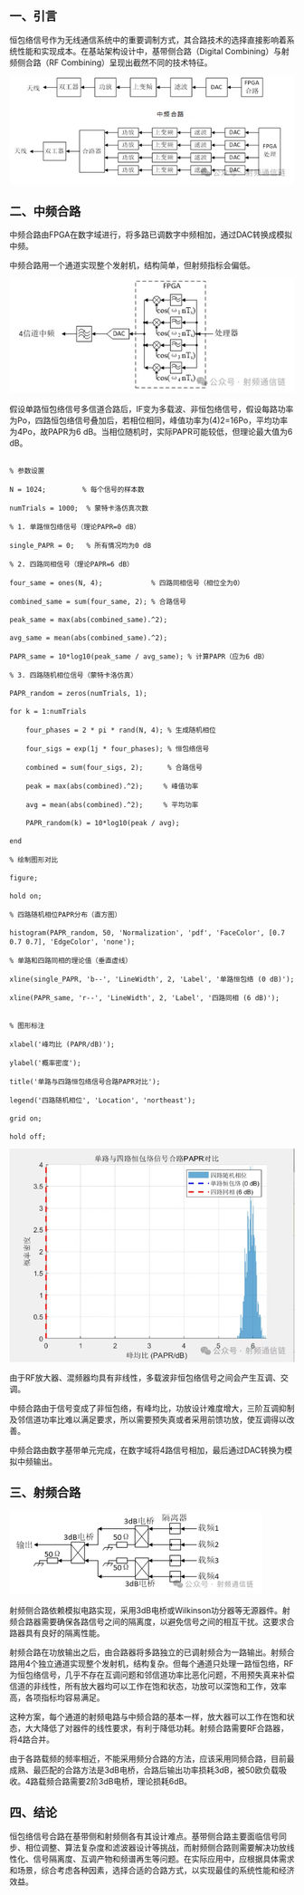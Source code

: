 
## 一、引言

恒包络信号作为无线通信系统中的重要调制方式，其合路技术的选择直接影响着系统性能和实现成本。在基站架构设计中，基带侧合路（Digital Combining）与射频侧合路（RF Combining）呈现出截然不同的技术特征。

![](https://raw.githubusercontent.com/LeroyK111/pictureBed/master/20250416192027.png)


## 二、中频合路

中频合路由FPGA在数字域进行，将多路已调数字中频相加，通过DAC转换成模拟中频。

中频合路用一个通道实现整个发射机，结构简单，但射频指标会偏低。

![](https://raw.githubusercontent.com/LeroyK111/pictureBed/master/20250416192101.png)

假设单路恒包络信号多信道合路后，IF变为多载波、非恒包络信号，假设每路功率为Po，四路恒包络信号叠加后，若相位相同，峰值功率为(4)2=16Po，平均功率为4Po，故PAPR为6 dB。当相位随机时，实际PAPR可能较低，但理论最大值为6 dB。

```

% 参数设置

N = 1024;         % 每个信号的样本数

numTrials = 1000;  % 蒙特卡洛仿真次数

% 1. 单路恒包络信号（理论PAPR=0 dB）    

single_PAPR = 0;   % 所有情况均为0 dB

% 2. 四路同相信号（理论PAPR=6 dB）

four_same = ones(N, 4);            % 四路同相信号（相位全为0）

combined_same = sum(four_same, 2); % 合路信号

peak_same = max(abs(combined_same).^2);

avg_same = mean(abs(combined_same).^2);

PAPR_same = 10*log10(peak_same / avg_same); % 计算PAPR（应为6 dB）

% 3. 四路随机相位信号（蒙特卡洛仿真）

PAPR_random = zeros(numTrials, 1);

for k = 1:numTrials

    four_phases = 2 * pi * rand(N, 4); % 生成随机相位

    four_sigs = exp(1j * four_phases); % 恒包络信号

    combined = sum(four_sigs, 2);      % 合路信号

    peak = max(abs(combined).^2);     % 峰值功率

    avg = mean(abs(combined).^2);     % 平均功率

    PAPR_random(k) = 10*log10(peak / avg);

end

% 绘制图形对比

figure;

hold on;

% 四路随机相位PAPR分布（直方图）

histogram(PAPR_random, 50, 'Normalization', 'pdf', 'FaceColor', [0.7 0.7 0.7], 'EdgeColor', 'none');

% 单路和四路同相的理论值（垂直虚线）

xline(single_PAPR, 'b--', 'LineWidth', 2, 'Label', '单路恒包络 (0 dB)');

xline(PAPR_same, 'r--', 'LineWidth', 2, 'Label', '四路同相 (6 dB)');    

% 图形标注

xlabel('峰均比 (PAPR/dB)');

ylabel('概率密度');

title('单路与四路恒包络信号合路PAPR对比');

legend('四路随机相位', 'Location', 'northeast');

grid on;

hold off;
```

![](https://raw.githubusercontent.com/LeroyK111/pictureBed/master/20250416192155.png)

由于RF放大器、混频器均具有非线性，多载波非恒包络信号之间会产生互调、交调。

中频合路由于信号变成了非恒包络，有峰均比，功放设计难度增大，三阶互调抑制及邻信道功率比难以满足要求，所以需要预失真或者采用前馈功放，使互调得以改善。

中频合路由数字基带单元完成，在数字域将4路信号相加，最后通过DAC转换为模拟中频输出。

## 三、射频合路

![](https://raw.githubusercontent.com/LeroyK111/pictureBed/master/20250416192220.png)

射频侧合路依赖模拟电路实现，采用3dB电桥或Wilkinson功分器等无源器件。射频合路器需要确保各路信号之间的隔离度，以避免信号之间的相互干扰。这要求合路器具有良好的隔离性能。

射频合路在功放输出之后，由合路器将多路独立的已调射频合为一路输出。射频合路用4个独立通道实现整个发射机，结构复杂。但每个通道只处理一路恒包络，RF为恒包络信号，几乎不存在互调问题和邻信道功率比恶化问题，不用预失真来补偿信道的非线性，所有放大器均可以工作在饱和状态，功放可以深饱和工作，效率高，各项指标均容易满足。

这种方案，每个通道的射频电路与中频合路的基本一样，放大器可以工作在饱和状态，大大降低了对器件的线性要求，有利于降低功耗。射频合路需要RF合路器，将4路合并。

由于各路载频的频率相近，不能采用频分合路的方法，应该采用同频合路，目前最成熟、最匹配的合路方法是3dB电桥，合路后输出功率损耗3dB，被50欧负载吸收。4路载频合路需要2阶3dB电桥，理论损耗6dB。 

## 四、结论

恒包络信号合路在基带侧和射频侧各有其设计难点。基带侧合路主要面临信号同步、相位调整、算法复杂度和滤波器设计等挑战，而射频侧合路则需要解决功放线性化、信号隔离度、互调产物和频谱再生等问题。在实际应用中，应根据具体需求和场景，综合考虑各种因素，选择合适的合路方式，以实现最佳的系统性能和经济效益。